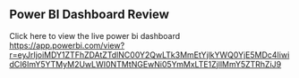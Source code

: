 ## Power BI Dashboard Review

Click here to view the live power bi dashboard
https://app.powerbi.com/view?r=eyJrIjoiMDY1ZTFhZDAtZTdlNC00Y2QwLTk3MmEtYjlkYWQ0YjE5MDc4IiwidCI6ImY5YTMyM2UwLWI0NTMtNGEwNi05YmMxLTE1ZjllMmY5ZTRhZiJ9

